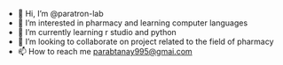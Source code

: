 - 👋 Hi, I’m @paratron-lab
- 👀 I’m interested in pharmacy and learning computer languages
- 🌱 I’m currently learning r studio and python
- 💞️ I’m looking to collaborate on project related to the field of pharmacy
- 📫 How to reach me parabtanay995@gmai.com

<!---
paratron-lab/paratron-lab is a ✨ special ✨ repository because its `README.md` (this file) appears on your GitHub profile.
You can click the Preview link to take a look at your changes.
--->
